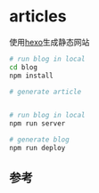 # articles

使用[hexo](https://hexo.io/)生成静态网站

```bash
# run blog in local
cd blog
npm install

# generate article


# run blog in local
npm run server

# generate blog
npm run deploy
```


## 参考
